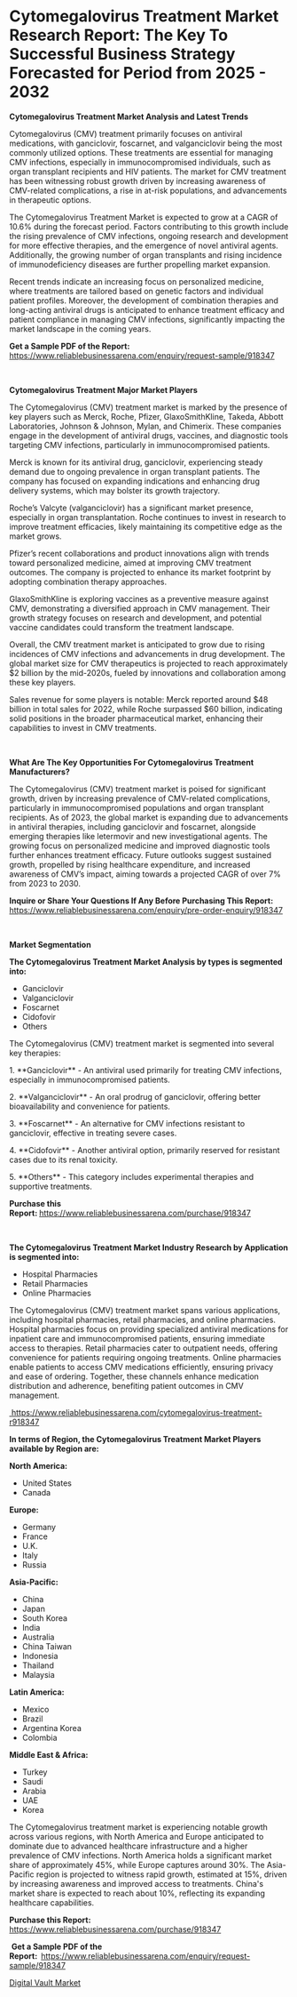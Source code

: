 <p><h1>Cytomegalovirus Treatment Market Research Report: The Key To Successful Business Strategy Forecasted for Period from 2025 - 2032</h1></p><p><strong>Cytomegalovirus Treatment Market Analysis and Latest Trends</strong></p>
<p><p>Cytomegalovirus (CMV) treatment primarily focuses on antiviral medications, with ganciclovir, foscarnet, and valganciclovir being the most commonly utilized options. These treatments are essential for managing CMV infections, especially in immunocompromised individuals, such as organ transplant recipients and HIV patients. The market for CMV treatment has been witnessing robust growth driven by increasing awareness of CMV-related complications, a rise in at-risk populations, and advancements in therapeutic options.</p><p>The Cytomegalovirus Treatment Market is expected to grow at a CAGR of 10.6% during the forecast period. Factors contributing to this growth include the rising prevalence of CMV infections, ongoing research and development for more effective therapies, and the emergence of novel antiviral agents. Additionally, the growing number of organ transplants and rising incidence of immunodeficiency diseases are further propelling market expansion. </p><p>Recent trends indicate an increasing focus on personalized medicine, where treatments are tailored based on genetic factors and individual patient profiles. Moreover, the development of combination therapies and long-acting antiviral drugs is anticipated to enhance treatment efficacy and patient compliance in managing CMV infections, significantly impacting the market landscape in the coming years.</p></p>
<p><strong>Get a Sample PDF of the Report:&nbsp;</strong> <a href="https://www.reliablebusinessarena.com/enquiry/request-sample/918347?utm_campaign=2004&utm_medium=2&utm_source=Github&utm_content=ia&utm_term=07032025&utm_id=cytomegalovirus-treatment">https://www.reliablebusinessarena.com/enquiry/request-sample/918347</a></p>
<p>&nbsp;</p>
<p><strong>Cytomegalovirus Treatment Major Market Players</strong></p>
<p><p>The Cytomegalovirus (CMV) treatment market is marked by the presence of key players such as Merck, Roche, Pfizer, GlaxoSmithKline, Takeda, Abbott Laboratories, Johnson & Johnson, Mylan, and Chimerix. These companies engage in the development of antiviral drugs, vaccines, and diagnostic tools targeting CMV infections, particularly in immunocompromised patients.</p><p>Merck is known for its antiviral drug, ganciclovir, experiencing steady demand due to ongoing prevalence in organ transplant patients. The company has focused on expanding indications and enhancing drug delivery systems, which may bolster its growth trajectory.</p><p>Roche’s Valcyte (valganciclovir) has a significant market presence, especially in organ transplantation. Roche continues to invest in research to improve treatment efficacies, likely maintaining its competitive edge as the market grows. </p><p>Pfizer’s recent collaborations and product innovations align with trends toward personalized medicine, aimed at improving CMV treatment outcomes. The company is projected to enhance its market footprint by adopting combination therapy approaches.</p><p>GlaxoSmithKline is exploring vaccines as a preventive measure against CMV, demonstrating a diversified approach in CMV management. Their growth strategy focuses on research and development, and potential vaccine candidates could transform the treatment landscape.</p><p>Overall, the CMV treatment market is anticipated to grow due to rising incidences of CMV infections and advancements in drug development. The global market size for CMV therapeutics is projected to reach approximately $2 billion by the mid-2020s, fueled by innovations and collaboration among these key players.</p><p>Sales revenue for some players is notable: Merck reported around $48 billion in total sales for 2022, while Roche surpassed $60 billion, indicating solid positions in the broader pharmaceutical market, enhancing their capabilities to invest in CMV treatments.</p></p>
<p>&nbsp;</p>
<p><strong>What Are The Key Opportunities For Cytomegalovirus Treatment Manufacturers?</strong></p>
<p><p>The Cytomegalovirus (CMV) treatment market is poised for significant growth, driven by increasing prevalence of CMV-related complications, particularly in immunocompromised populations and organ transplant recipients. As of 2023, the global market is expanding due to advancements in antiviral therapies, including ganciclovir and foscarnet, alongside emerging therapies like letermovir and new investigational agents. The growing focus on personalized medicine and improved diagnostic tools further enhances treatment efficacy. Future outlooks suggest sustained growth, propelled by rising healthcare expenditure, and increased awareness of CMV’s impact, aiming towards a projected CAGR of over 7% from 2023 to 2030.</p></p>
<p><strong>Inquire or Share Your Questions If Any Before Purchasing This Report:</strong> <a href="https://www.reliablebusinessarena.com/enquiry/pre-order-enquiry/918347?utm_campaign=2004&utm_medium=2&utm_source=Github&utm_content=ia&utm_term=07032025&utm_id=cytomegalovirus-treatment">https://www.reliablebusinessarena.com/enquiry/pre-order-enquiry/918347</a></p>
<p>&nbsp;</p>
<p><strong>Market Segmentation</strong></p>
<p><strong>The Cytomegalovirus Treatment Market Analysis by types is segmented into:</strong></p>
<p><ul><li>Ganciclovir</li><li>Valganciclovir</li><li>Foscarnet</li><li>Cidofovir</li><li>Others</li></ul></p>
<p><p>The Cytomegalovirus (CMV) treatment market is segmented into several key therapies: </p><p>1. **Ganciclovir** - An antiviral used primarily for treating CMV infections, especially in immunocompromised patients. </p><p>2. **Valganciclovir** - An oral prodrug of ganciclovir, offering better bioavailability and convenience for patients. </p><p>3. **Foscarnet** - An alternative for CMV infections resistant to ganciclovir, effective in treating severe cases. </p><p>4. **Cidofovir** - Another antiviral option, primarily reserved for resistant cases due to its renal toxicity. </p><p>5. **Others** - This category includes experimental therapies and supportive treatments.</p></p>
<p><strong>Purchase this Report:&nbsp;</strong><a href="https://www.reliablebusinessarena.com/purchase/918347?utm_campaign=2004&utm_medium=2&utm_source=Github&utm_content=ia&utm_term=07032025&utm_id=cytomegalovirus-treatment">https://www.reliablebusinessarena.com/purchase/918347</a></p>
<p>&nbsp;</p>
<p><strong>The Cytomegalovirus Treatment Market Industry Research by Application is segmented into:</strong></p>
<p><ul><li>Hospital Pharmacies</li><li>Retail Pharmacies</li><li>Online Pharmacies</li></ul></p>
<p><p>The Cytomegalovirus (CMV) treatment market spans various applications, including hospital pharmacies, retail pharmacies, and online pharmacies. Hospital pharmacies focus on providing specialized antiviral medications for inpatient care and immunocompromised patients, ensuring immediate access to therapies. Retail pharmacies cater to outpatient needs, offering convenience for patients requiring ongoing treatments. Online pharmacies enable patients to access CMV medications efficiently, ensuring privacy and ease of ordering. Together, these channels enhance medication distribution and adherence, benefiting patient outcomes in CMV management.</p></p>
<p><a href="https://www.reliablebusinessarena.com/cytomegalovirus-treatment-r918347?utm_campaign=2004&utm_medium=2&utm_source=Github&utm_content=ia&utm_term=07032025&utm_id=cytomegalovirus-treatment">&nbsp;https://www.reliablebusinessarena.com/cytomegalovirus-treatment-r918347</a></p>
<p><strong>In terms of Region, the Cytomegalovirus Treatment Market Players available by Region are:</strong></p>
<p>
    <p> <strong> North America: </strong>
        <ul>
            <li>United States</li>
            <li>Canada</li>
        </ul>
        </p> 
    <p> <strong> Europe: </strong>
        <ul>
            <li>Germany</li>
            <li>France</li>
            <li>U.K.</li>
            <li>Italy</li>
            <li>Russia</li>
        </ul>
        </p> 
    <p> <strong> Asia-Pacific: </strong>
        <ul>
            <li>China</li>
            <li>Japan</li>
            <li>South Korea</li>
            <li>India</li>
            <li>Australia</li>
            <li>China Taiwan</li>
            <li>Indonesia</li>
            <li>Thailand</li>
            <li>Malaysia</li>
        </ul>
        </p> 
    <p> <strong> Latin America: </strong>
        <ul>
            <li>Mexico</li>
            <li>Brazil</li>
            <li>Argentina Korea</li>
            <li>Colombia</li>
        </ul>
        </p> 
    <p> <strong> Middle East & Africa: </strong>
        <ul>
            <li>Turkey</li>
            <li>Saudi</li>
            <li>Arabia</li>
            <li>UAE</li>
            <li>Korea</li>
        </ul>
    </p>
    </p>
<p><p>The Cytomegalovirus treatment market is experiencing notable growth across various regions, with North America and Europe anticipated to dominate due to advanced healthcare infrastructure and a higher prevalence of CMV infections. North America holds a significant market share of approximately 45%, while Europe captures around 30%. The Asia-Pacific region is projected to witness rapid growth, estimated at 15%, driven by increasing awareness and improved access to treatments. China's market share is expected to reach about 10%, reflecting its expanding healthcare capabilities.</p></p>
<p><strong>Purchase this Report: </strong><a href="https://www.reliablebusinessarena.com/purchase/918347?utm_campaign=2004&utm_medium=2&utm_source=Github&utm_content=ia&utm_term=07032025&utm_id=cytomegalovirus-treatment">https://www.reliablebusinessarena.com/purchase/918347</a></p>
<p>&nbsp;<strong>Get a Sample PDF of the Report:&nbsp;&nbsp;</strong><a href="https://www.reliablebusinessarena.com/enquiry/request-sample/918347?utm_campaign=2004&utm_medium=2&utm_source=Github&utm_content=ia&utm_term=07032025&utm_id=cytomegalovirus-treatment">https://www.reliablebusinessarena.com/enquiry/request-sample/918347</a></p>
<p><strong></strong></p>
<p><p><a href="https://github.com/globismark/Market-Research-Report-List-6/blob/main/digital-vault-market.md?utm_campaign=2004&utm_medium=2&utm_source=Github&utm_content=ia&utm_term=07032025&utm_id=cytomegalovirus-treatment">Digital Vault Market</a></p></p>